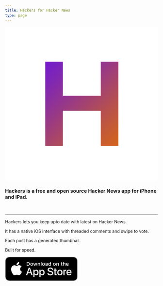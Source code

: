 ```yaml
---
title: Hackers for Hacker News
type: page
---
```


![Hackers icon](hackersicon.png)
<br/>
### Hackers is a **free** and **open source** Hacker News app for **iPhone** and **iPad**.
<br/>

---

Hackers lets you keep upto date with latest on Hacker News. 

It has a native iOS interface with threaded comments and swipe to vote.

Each post has a generated thumbnail.

Built for speed.

[![Download on the App Store](appstore.png)](https://apps.apple.com/gb/app/hackers-for-hacker-news/id603503901)